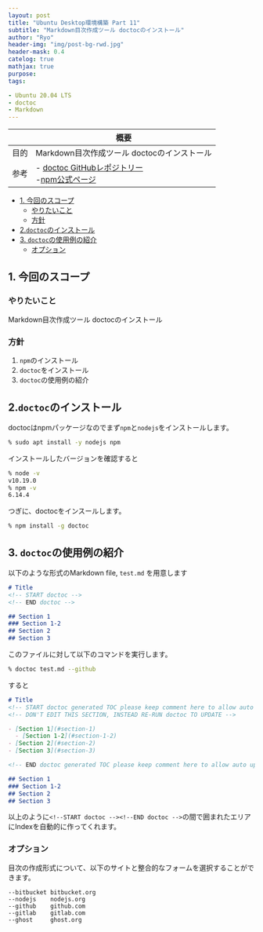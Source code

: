 ```yaml
---
layout: post
title: "Ubuntu Desktop環境構築 Part 11"
subtitle: "Markdown目次作成ツール doctocのインストール"
author: "Ryo"
header-img: "img/post-bg-rwd.jpg"
header-mask: 0.4
catelog: true
mathjax: true
purpose: 
tags:

- Ubuntu 20.04 LTS
- doctoc
- Markdown
---
```


||概要|
|---|---|
|目的|Markdown目次作成ツール doctocのインストール|
|参考|- [doctoc GitHubレポジトリー](https://github.com/thlorenz/doctoc)<br> -[npm公式ページ](https://docs.npmjs.com/about-npm)|

<!-- START doctoc generated TOC please keep comment here to allow auto update -->
<!-- DON'T EDIT THIS SECTION, INSTEAD RE-RUN doctoc TO UPDATE -->

- [1. 今回のスコープ](#1-%E4%BB%8A%E5%9B%9E%E3%81%AE%E3%82%B9%E3%82%B3%E3%83%BC%E3%83%97)
  - [やりたいこと](#%E3%82%84%E3%82%8A%E3%81%9F%E3%81%84%E3%81%93%E3%81%A8)
  - [方針](#%E6%96%B9%E9%87%9D)
- [2.`doctoc`のインストール](#2doctoc%E3%81%AE%E3%82%A4%E3%83%B3%E3%82%B9%E3%83%88%E3%83%BC%E3%83%AB)
- [3. `doctoc`の使用例の紹介](#3-doctoc%E3%81%AE%E4%BD%BF%E7%94%A8%E4%BE%8B%E3%81%AE%E7%B4%B9%E4%BB%8B)
  - [オプション](#%E3%82%AA%E3%83%97%E3%82%B7%E3%83%A7%E3%83%B3)

<!-- END doctoc generated TOC please keep comment here to allow auto update -->

## 1. 今回のスコープ
### やりたいこと

Markdown目次作成ツール doctocのインストール

### 方針

1. `npm`のインストール
2. `doctoc`をインストール
3. `doctoc`の使用例の紹介

## 2.`doctoc`のインストール

doctocはnpmパッケージなのでまず`npm`と`nodejs`をインストールします。

```zsh
% sudo apt install -y nodejs npm
```

インストールしたバージョンを確認すると

```zsh
% node -v
v10.19.0
% npm -v
6.14.4
```

つぎに、doctocをインスールします。

```zsh
% npm install -g doctoc
```

## 3. `doctoc`の使用例の紹介

以下のような形式のMarkdown file, `test.md` を用意します

```md
# Title
<!-- START doctoc -->
<!-- END doctoc -->

## Section 1
### Section 1-2
## Section 2
## Section 3
```

このファイルに対して以下のコマンドを実行します。

```zsh
% doctoc test.md --github
```

すると

```md
# Title
<!-- START doctoc generated TOC please keep comment here to allow auto update ->
<!-- DON'T EDIT THIS SECTION, INSTEAD RE-RUN doctoc TO UPDATE -->

- [Section 1](#section-1)
  - [Section 1-2](#section-1-2)
- [Section 2](#section-2)
- [Section 3](#section-3)

<!-- END doctoc generated TOC please keep comment here to allow auto update -->

## Section 1
### Section 1-2
## Section 2
## Section 3
```

以上のように`<!--START doctoc --><!--END doctoc -->`の間で囲まれたエリアにIndexを自動的に作ってくれます。

### オプション

目次の作成形式について、以下のサイトと整合的なフォームを選択することができます。

```
--bitbucket bitbucket.org
--nodejs    nodejs.org
--github    github.com
--gitlab    gitlab.com
--ghost     ghost.org
```
